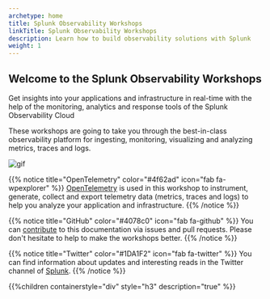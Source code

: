 ```yaml
---
archetype: home
title: Splunk Observability Workshops
linkTitle: Splunk Observability Workshops
description: Learn how to build observability solutions with Splunk
weight: 1
---
```


## Welcome to the Splunk Observability Workshops

Get insights into your applications and infrastructure in real-time with the help of the monitoring, analytics and response tools of the Splunk Observability Cloud

These workshops are going to take you through the best-in-class observability platform for ingesting, monitoring, visualizing and analyzing metrics, traces and logs.

![gif](https://www.splunk.com/content/dam/splunk2/en_us/images/screenshots/products/observability/observability-hero-dashboard.gif)

{{% notice title="OpenTelemetry" color="#4f62ad" icon="fab fa-wpexplorer" %}}
[OpenTelemetry](https://opentelemetry.io) is used in this workshop to instrument, generate, collect and export telemetry data (metrics, traces and logs) to help you analyze your application and infrastructure.
{{% /notice %}}

{{% notice title="GitHub" color="#4078c0" icon="fab fa-github" %}}
You can [contribute](https://github.com/splunk/observability-workshop) to this documentation via issues and pull requests. Please don't hesitate to help to make the workshops better.
{{% /notice %}}

{{% notice title="Twitter" color="#1DA1F2" icon="fab fa-twitter" %}}
You can find information about updates and interesting reads in the Twitter channel of [Splunk](https://twitter.com/splunk).
{{% /notice %}}

{{%children containerstyle="div" style="h3" description="true" %}}
